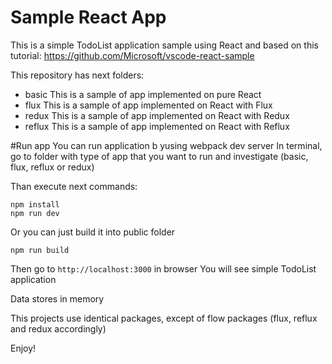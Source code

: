 # Sample React App
This is a simple TodoList application sample using React and based on this tutorial:
https://github.com/Microsoft/vscode-react-sample

This repository has next folders:
- basic
    This is a sample of app implemented on pure React
- flux
    This is a sample of app implemented on React with Flux
- redux
    This is a sample of app implemented on React with Redux
- reflux
    This is a sample of app implemented on React with Reflux

#Run app
You can run application b yusing webpack dev server
In terminal, go to folder with type of app that you want to run and investigate
(basic, flux, reflux or redux)

Than execute next commands:

```console
npm install
npm run dev
```

Or you can just build it into public folder
```console
npm run build
```

Then go to `http://localhost:3000` in browser
You will see simple TodoList application

Data stores in memory

This projects use identical packages, except of flow packages (flux, reflux and redux accordingly)

Enjoy!